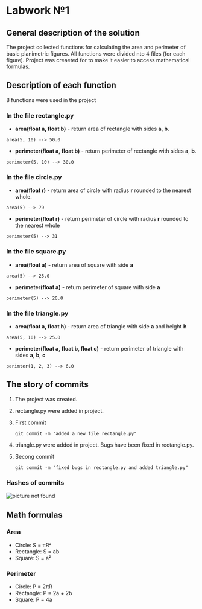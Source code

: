 # Labwork №1

## General description of the solution

The project collected functions for calculating the area and perimeter of basic planimetric figures. All functions were divided nto 4 files (for each figure). Project was creaеted for to make it easier to access mathematical formulas.

## Description of each function

8 functions were used in the project

### In the file rectangle.py

- **area(float a, float b)** - return area of rectangle with sides **a**, **b**.
  
~~~text
area(5, 10) --> 50.0
~~~

- **perimeter(float a, float b)** - return perimeter of rectangle with sides **a**, **b**.
  
~~~text
perimeter(5, 10) --> 30.0
~~~

### In the file circle.py

- **area(float r)** - return area of circle with radius **r** rounded to the nearest whole.

~~~text
area(5) --> 79
~~~

- **perimeter(float r)** - return perimeter of circle with radius **r** rounded to the nearest whole
  
~~~text
perimeter(5) --> 31
~~~

### In the file square.py

- **area(float a)** - return area of square with side **a**

~~~text
area(5) --> 25.0
~~~

- **perimeter(float a)** - return perimeter of square with side **a**

~~~text
perimeter(5) --> 20.0
~~~

### In the file triangle.py

- **area(float a, float h)** - return area of triangle with side **a** and height **h**

~~~text
area(5, 10) --> 25.0
~~~

- **perimeter(float a, float b, float c)** - return perimeter of triangle with sides **a**, **b**, **c**

~~~text
perimter(1, 2, 3) --> 6.0
~~~

## The story of commits

1. The project was created.
2. rectangle.py were added in project.
3. First commit

     ~~~text
     git commit -m "added a new file rectangle.py"
     ~~~

4. triangle.py were added in project. Bugs have been fixed in rectangle.py.
5. Secong commit

    ~~~text
    git commit -m "fixed bugs in rectangle.py and added triangle.py"
    ~~~

### Hashes of commits

![picture not found](https://sun9-10.userapi.com/impg/kS4KIKKTzoCSIvbRGdfGuZda7GC76X7MprGOJQ/o2HzeJ4o2UE.jpg?size=511x79&quality=96&sign=4d2048d250ae2e83e01b5875020f0a8b&type=album)

## Math formulas

### Area

- Circle: S = πR²
- Rectangle: S = ab
- Square: S = a²

### Perimeter

- Circle: P = 2πR
- Rectangle: P = 2a + 2b
- Square: P = 4a